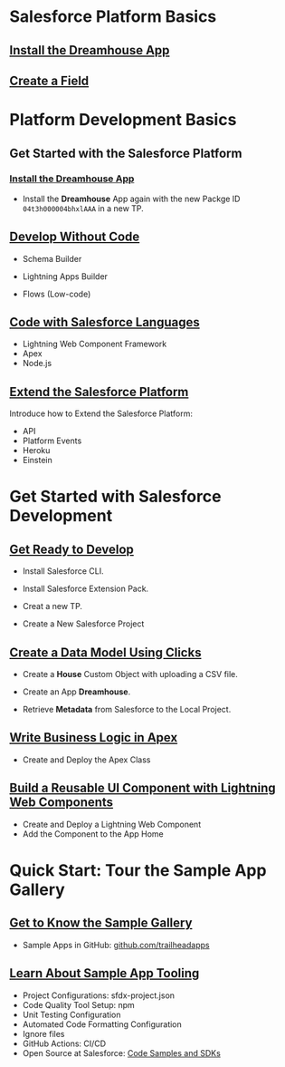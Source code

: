 # Salesforce Platform Basics

## [Install the Dreamhouse App](https://trailhead.salesforce.com/content/learn/modules/starting_force_com/starting_intro?trail_id=force_com_dev_beginner)

## [Create a Field](https://trailhead.salesforce.com/content/learn/modules/starting_force_com/starting_intro?trail_id=force_com_dev_beginner)

# Platform Development Basics

## Get Started with the Salesforce Platform

### [Install the Dreamhouse App](https://trailhead.salesforce.com/content/learn/modules/platform-development-basics/get-started-with-the-salesforce-platform-01?trail_id=force_com_dev_beginner)

- Install the **Dreamhouse** App again with the new Packge ID `04t3h000004bhxlAAA` in a new TP.

## [Develop Without Code](https://trailhead.salesforce.com/content/learn/modules/platform-development-basics/develop-without-code-01?trail_id=force_com_dev_beginner)

- Schema Builder

- Lightning Apps Builder

- Flows (Low-code)

## [Code with Salesforce Languages](https://trailhead.salesforce.com/content/learn/modules/platform-development-basics/code-with-salesforce-languages-01?trail_id=force_com_dev_beginner)

- Lightning Web Component Framework
- Apex
- Node.js

## [Extend the Salesforce Platform](https://trailhead.salesforce.com/content/learn/modules/platform-development-basics/extend-the-salesforce-platform-01?trail_id=force_com_dev_beginner)

Introduce how to Extend the Salesforce Platform:

- API
- Platform Events
- Heroku
- Einstein

# Get Started with Salesforce Development

## [Get Ready to Develop](https://trailhead.salesforce.com/content/learn/projects/get-started-with-salesforce-development/get-ready-to-develop?trail_id=force_com_dev_beginner)

- Install Salesforce CLI.
- Install Salesforce Extension Pack.
- Creat a new TP.

- Create a New Salesforce Project

## [Create a Data Model Using Clicks](https://trailhead.salesforce.com/content/learn/projects/get-started-with-salesforce-development/create-a-data-model-using-clicks?trail_id=force_com_dev_beginner)

- Create a **House** Custom Object with uploading a CSV file.
- Create an App **Dreamhouse**.

- Retrieve **Metadata** from Salesforce to the Local Project.

## [Write Business Logic in Apex](https://trailhead.salesforce.com/content/learn/projects/get-started-with-salesforce-development/write-business-logic-in-apex?trail_id=force_com_dev_beginner)

- Create and Deploy the Apex Class

## [Build a Reusable UI Component with Lightning Web Components](https://trailhead.salesforce.com/content/learn/projects/get-started-with-salesforce-development/build-reusable-ui-component-with-lightning-web-components?trail_id=force_com_dev_beginner)

- Create and Deploy a Lightning Web Component
- Add the Component to the App Home

# Quick Start: Tour the Sample App Gallery

## [Get to Know the Sample Gallery](https://trailhead.salesforce.com/content/learn/projects/quick-start-tour-the-sample-app-gallery/get-to-know-the-sample-gallery?trail_id=force_com_dev_beginner)

- Sample Apps in GitHub: [github.com/trailheadapps](https://github.com/trailheadapps)

## [Learn About Sample App Tooling](https://trailhead.salesforce.com/content/learn/projects/quick-start-tour-the-sample-app-gallery/learn-about-sample-app-tooling?trail_id=force_com_dev_beginner)

- Project Configurations: sfdx-project.json
- Code Quality Tool Setup: npm
- Unit Testing Configuration
- Automated Code Formatting Configuration
- Ignore files
- GitHub Actions: CI/CD
- Open Source at Salesforce: [Code Samples and SDKs](https://developer.salesforce.com/code-samples-and-sdks)


